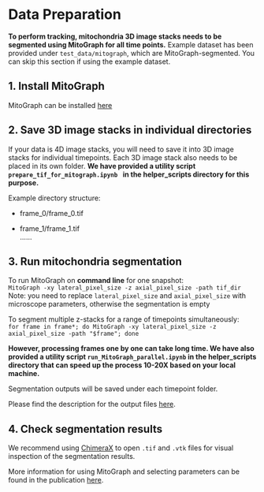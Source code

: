 # Data Preparation
**To perform tracking, mitochondria 3D image stacks needs to be segmented using MitoGraph for all time points.**
Example dataset has been provided under `test_data/mitograph`, which are MitoGraph-segmented. You can skip this section if using the example dataset.

## 1. Install MitoGraph
MitoGraph can be installed [here](https://github.com/vianamp/MitoGraph/#how-to-install)

## 2. Save 3D image stacks in individual directories
If your data is 4D image stacks, you will need to save it into 3D image stacks for individual timepoints.
Each 3D image stack also needs to be placed in its own folder.
**We have provided a utility script `prepare_tif_for_mitograph.ipynb ` in the helper_scripts directory for this purpose.**

Example directory structure:

- frame_0/frame_0.tif

- frame_1/frame_1.tif  
  ......
 
## 3. Run mitochondria segmentation
To run MitoGraph on **command line** for one snapshot:  
`MitoGraph -xy lateral_pixel_size -z axial_pixel_size -path tif_dir`  
Note: you need to replace `lateral_pixel_size` and `axial_pixel_size` with microscope parameters, otherwise the segmentation is empty

To segment multiple z-stacks for a range of timepoints simultaneously:  
`for frame in frame*; do MitoGraph -xy lateral_pixel_size -z axial_pixel_size -path "$frame"; done`

**However, processing frames one by one can take long time. We have also provided a utility script `run_MitoGraph_parallel.ipynb` in the helper_scripts directory that can speed up the process 10-20X based on your local machine.**

Segmentation outputs will be saved under each timepoint folder.

Please find the description for the output files [here](https://github.com/vianamp/MitoGraph/#mitograph-outputs).

## 4. Check segmentation results
We recommend using [ChimeraX](https://www.cgl.ucsf.edu/chimerax/) to open `.tif` and `.vtk` files for visual inspection of the segmentation results.

More information for using MitoGraph and selecting parameters can be found in the publication [here](https://doi.org/10.1016/j.ab.2018.02.022).
